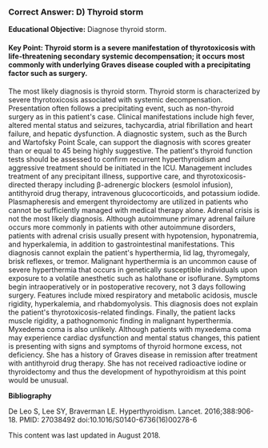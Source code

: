 
### Correct Answer: D) Thyroid storm 

**Educational Objective:** Diagnose thyroid storm.

#### **Key Point:** Thyroid storm is a severe manifestation of thyrotoxicosis with life-threatening secondary systemic decompensation; it occurs most commonly with underlying Graves disease coupled with a precipitating factor such as surgery.

The most likely diagnosis is thyroid storm. Thyroid storm is characterized by severe thyrotoxicosis associated with systemic decompensation. Presentation often follows a precipitating event, such as non-thyroid surgery as in this patient's case. Clinical manifestations include high fever, altered mental status and seizures, tachycardia, atrial fibrillation and heart failure, and hepatic dysfunction. A diagnostic system, such as the Burch and Wartofsky Point Scale, can support the diagnosis with scores greater than or equal to 45 being highly suggestive. The patient's thyroid function tests should be assessed to confirm recurrent hyperthyroidism and aggressive treatment should be initiated in the ICU. Management includes treatment of any precipitant illness, supportive care, and thyrotoxicosis-directed therapy including β-adrenergic blockers (esmolol infusion), antithyroid drug therapy, intravenous glucocorticoids, and potassium iodide. Plasmapheresis and emergent thyroidectomy are utilized in patients who cannot be sufficiently managed with medical therapy alone.
Adrenal crisis is not the most likely diagnosis. Although autoimmune primary adrenal failure occurs more commonly in patients with other autoimmune disorders, patients with adrenal crisis usually present with hypotension, hyponatremia, and hyperkalemia, in addition to gastrointestinal manifestations. This diagnosis cannot explain the patient's hyperthermia, lid lag, thyromegaly, brisk reflexes, or tremor.
Malignant hyperthermia is an uncommon cause of severe hyperthermia that occurs in genetically susceptible individuals upon exposure to a volatile anesthetic such as halothane or isoflurane. Symptoms begin intraoperatively or in postoperative recovery, not 3 days following surgery. Features include mixed respiratory and metabolic acidosis, muscle rigidity, hyperkalemia, and rhabdomyolysis. This diagnosis does not explain the patient's thyrotoxicosis-related findings. Finally, the patient lacks muscle rigidity, a pathognomonic finding in malignant hyperthermia.
Myxedema coma is also unlikely. Although patients with myxedema coma may experience cardiac dysfunction and mental status changes, this patient is presenting with signs and symptoms of thyroid hormone excess, not deficiency. She has a history of Graves disease in remission after treatment with antithyroid drug therapy. She has not received radioactive iodine or thyroidectomy and thus the development of hypothyroidism at this point would be unusual.

**Bibliography**

De Leo S, Lee SY, Braverman LE. Hyperthyroidism. Lancet. 2016;388:906-18. PMID: 27038492 doi:10.1016/S0140-6736(16)00278-6

This content was last updated in August 2018.